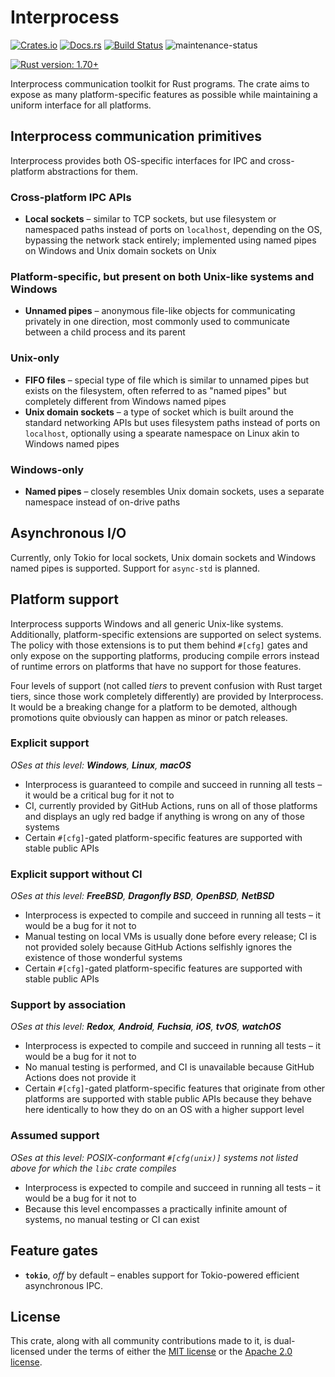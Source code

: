 # Interprocess
[![Crates.io](https://img.shields.io/crates/v/interprocess)](https://crates.io/crates/interprocess "Interprocess on Crates.io")
[![Docs.rs](https://img.shields.io/badge/documentation-docs.rs-informational)](https://docs.rs/interprocess "interprocess on Docs.rs")
[![Build Status](https://github.com/kotauskas/interprocess/workflows/Checks%20and%20tests/badge.svg)](https://github.com/kotauskas/interprocess/actions "GitHub Actions page for Interprocess")
![maintenance-status](https://img.shields.io/badge/maintenance-actively%20developed-brightgreen)

[![Rust version: 1.70+](https://img.shields.io/badge/rust%20version-1.70+-orange)][blogpost]

Interprocess communication toolkit for Rust programs. The crate aims to expose as many platform-specific features as
possible while maintaining a uniform interface for all platforms.

## Interprocess communication primitives
Interprocess provides both OS-specific interfaces for IPC and cross-platform abstractions for them.

### Cross-platform IPC APIs
- **Local sockets** – similar to TCP sockets, but use filesystem or namespaced paths instead of ports on
`localhost`, depending on the OS, bypassing the network stack entirely; implemented using named pipes on Windows and
Unix domain sockets on Unix

### Platform-specific, but present on both Unix-like systems and Windows
- **Unnamed pipes** – anonymous file-like objects for communicating privately in one direction, most commonly used
to communicate between a child process and its parent

### Unix-only
- **FIFO files** – special type of file which is similar to unnamed pipes but exists on the filesystem, often
referred to as "named pipes" but completely different from Windows named pipes
- **Unix domain sockets** – a type of socket which is built around the standard networking APIs but uses filesystem
paths instead of ports on `localhost`, optionally using a spearate namespace on Linux akin to Windows named pipes

### Windows-only
- **Named pipes** – closely resembles Unix domain sockets, uses a separate namespace instead of on-drive paths

## Asynchronous I/O
Currently, only Tokio for local sockets, Unix domain sockets and Windows named pipes is supported. Support for
`async-std` is planned.

## Platform support
Interprocess supports Windows and all generic Unix-like systems. Additionally, platform-specific extensions are
supported on select systems. The policy with those extensions is to put them behind `#[cfg]` gates and only expose
on the supporting platforms, producing compile errors instead of runtime errors on platforms that have no support
for those features.

Four levels of support (not called *tiers* to prevent confusion with Rust target tiers, since those work completely
differently) are provided by Interprocess. It would be a breaking change for a platform to be demoted, although
promotions quite obviously can happen as minor or patch releases.

### Explicit support
*OSes at this level: **Windows**, **Linux**, **macOS***

- Interprocess is guaranteed to compile and succeed in running all tests – it would be a critical bug for it not to
- CI, currently provided by GitHub Actions, runs on all of those platforms and displays an ugly red badge if
anything is wrong on any of those systems
- Certain `#[cfg]`-gated platform-specific features are supported with stable public APIs

### Explicit support without CI
*OSes at this level: **FreeBSD**, **Dragonfly BSD**, **OpenBSD**, **NetBSD***

- Interprocess is expected to compile and succeed in running all tests – it would be a bug for it not to
- Manual testing on local VMs is usually done before every release; CI is not provided solely because GitHub Actions
selfishly ignores the existence of those wonderful systems
- Certain `#[cfg]`-gated platform-specific features are supported with stable public APIs

### Support by association
*OSes at this level: **Redox**, **Android**, **Fuchsia**, **iOS**, **tvOS**, **watchOS***

- Interprocess is expected to compile and succeed in running all tests – it would be a bug for it not to
- No manual testing is performed, and CI is unavailable because GitHub Actions does not provide it
- Certain `#[cfg]`-gated platform-specific features that originate from other platforms are supported with stable
public APIs because they behave here identically to how they do on an OS with a higher support level

### Assumed support
*OSes at this level: POSIX-conformant `#[cfg(unix)]` systems not listed above for which the `libc` crate compiles*

- Interprocess is expected to compile and succeed in running all tests – it would be a bug for it not to
- Because this level encompasses a practically infinite amount of systems, no manual testing or CI can exist

## Feature gates
- **`tokio`**, *off* by default – enables support for Tokio-powered efficient asynchronous IPC.

## License
This crate, along with all community contributions made to it, is dual-licensed under the terms of either the
[MIT license] or the [Apache 2.0 license].

[MIT license]: https://choosealicense.com/licenses/mit/
[Apache 2.0 license]: https://choosealicense.com/licenses/apache-2.0/
[blogpost]: https://blog.rust-lang.org/2023/06/01/Rust-1.70.0.html
